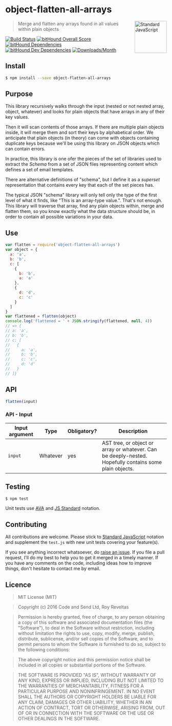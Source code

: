# object-flatten-all-arrays

<a href="https://github.com/feross/standard" style="float: right; padding: 0 0 20px 20px;"><img src="https://cdn.rawgit.com/feross/standard/master/sticker.svg" alt="Standard JavaScript" width="100" align="right"></a>

> Merge and flatten any arrays found in all values within plain objects

[![Build Status][travis-img]][travis-url]
[![bitHound Overall Score][overall-img]][overall-url]
[![bitHound Dependencies][deps-img]][deps-url]
[![bitHound Dev Dependencies][dev-img]][dev-url]
[![Downloads/Month][downloads-img]][downloads-url]

## Install

```sh
$ npm install --save object-flatten-all-arrays
```

## Purpose

This library recursively walks through the input (nested or not nested array, object, whatever) and looks for plain objects that have arrays in any of their key values.

Then it will scan contents of those arrays. If there are multiple plain objects inside, it will merge them and sort their keys by alphabetical order. We anticipate that plain objects (in theory) can come with objects containing duplicate keys because we'll be using this library on JSON objects which can contain errors.

In practice, this library is one ofer the pieces of the set of libraries used to extract the _Schema_ from a set of JSON files representing content which defines a set of email templates.

There are alternative definitions of "schema", but I define it as a _superset_ representation that contains every key that each of the set pieces has.

The typical JSON "schema" library will only tell only the type of the first level of what it finds, like "This is an array-type value.". That's not enough. This library will traverse that array, find any plain objects within, merge and flatten them, so you know exactly what the data structure should be, in order to contain all possible variations in your data.

## Use

```js
var flatten = require('object-flatten-all-arrays')
var object = {
  a: 'a',
  b: 'b',
  c: [
    {
      b: 'b',
      a: 'a'
    },
    {
      d: 'd',
      c: 'c'
    }
  ]
}
var flattened = flatten(object)
console.log('flattened = ' + JSON.stringify(flattened, null, 4))
// => {
// a: 'a',
// b: 'b',
// c: [
//   {
//     a: 'a',
//     b: 'b',
//     c: 'c',
//     d: 'd'
//   }
// ]}
```



## API

```js
flatten(input)
```

### API - Input

Input argument           | Type           | Obligatory? | Description
-------------------------|----------------|-------------|-------------
`input`                  | Whatever       | yes         | AST tree, or object or array or whatever. Can be deeply-nested. Hopefully contains some plain objects.

## Testing

```bash
$ npm test
```

Unit tests use [AVA](https://github.com/avajs/ava) and [JS Standard](https://github.com/feross/standard) notation.

## Contributing

All contributions are welcome. Please stick to [Standard JavaScript](https://github.com/feross/standard) notation and supplement the `test.js` with new unit tests covering your feature(s).

If you see anything incorrect whatsoever, do [raise an issue](https://github.com/code-and-send/object-flatten-all-arrays/issues). If you file a pull request, I'll do my best to help you to get it merged in a timely manner. If you have any comments on the code, including ideas how to improve things, don't hesitate to contact me by email.

## Licence

> MIT License (MIT)

> Copyright (c) 2016 Code and Send Ltd, Roy Reveltas

> Permission is hereby granted, free of charge, to any person obtaining a copy
of this software and associated documentation files (the "Software"), to deal
in the Software without restriction, including without limitation the rights
to use, copy, modify, merge, publish, distribute, sublicense, and/or sell
copies of the Software, and to permit persons to whom the Software is
furnished to do so, subject to the following conditions:

> The above copyright notice and this permission notice shall be included in all
copies or substantial portions of the Software.

> THE SOFTWARE IS PROVIDED "AS IS", WITHOUT WARRANTY OF ANY KIND, EXPRESS OR
IMPLIED, INCLUDING BUT NOT LIMITED TO THE WARRANTIES OF MERCHANTABILITY,
FITNESS FOR A PARTICULAR PURPOSE AND NONINFRINGEMENT. IN NO EVENT SHALL THE
AUTHORS OR COPYRIGHT HOLDERS BE LIABLE FOR ANY CLAIM, DAMAGES OR OTHER
LIABILITY, WHETHER IN AN ACTION OF CONTRACT, TORT OR OTHERWISE, ARISING FROM,
OUT OF OR IN CONNECTION WITH THE SOFTWARE OR THE USE OR OTHER DEALINGS IN THE
SOFTWARE.

[travis-img]: https://travis-ci.org/code-and-send/object-flatten-all-arrays.svg?branch=master
[travis-url]: https://travis-ci.org/code-and-send/object-flatten-all-arrays

[overall-img]: https://www.bithound.io/github/code-and-send/object-flatten-all-arrays/badges/score.svg
[overall-url]: https://www.bithound.io/github/code-and-send/object-flatten-all-arrays

[deps-img]: https://www.bithound.io/github/code-and-send/object-flatten-all-arrays/badges/dependencies.svg
[deps-url]: https://www.bithound.io/github/code-and-send/object-flatten-all-arrays/master/dependencies/npm

[dev-img]: https://www.bithound.io/github/code-and-send/object-flatten-all-arrays/badges/devDependencies.svg
[dev-url]: https://www.bithound.io/github/code-and-send/object-flatten-all-arrays/master/dependencies/npm

[downloads-img]: https://img.shields.io/npm/dm/object-flatten-all-arrays.svg
[downloads-url]: https://www.npmjs.com/package/object-flatten-all-arrays
